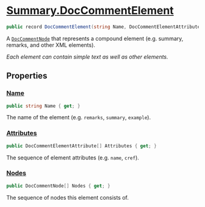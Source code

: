 # [Summary.DocCommentElement](../src/Core/DocCommentElement.cs#L12)
```cs
public record DocCommentElement(string Name, DocCommentElementAttribute[] Attributes, DocCommentNode[] Nodes) : DocCommentNode
```

A [`DocCommentNode`](./Summary.DocCommentNode.md) that represents a compound element (e.g. summary, remarks, and other XML elements).

_Each element can contain simple text as well as other elements._

## Properties
### [Name](../src/Core/DocCommentElement.cs#L12)
```cs
public string Name { get; }
```

The name of the element (e.g. `remarks`, `summary`, `example`).

### [Attributes](../src/Core/DocCommentElement.cs#L12)
```cs
public DocCommentElementAttribute[] Attributes { get; }
```

The sequence of element attributes (e.g. `name`, `cref`).

### [Nodes](../src/Core/DocCommentElement.cs#L12)
```cs
public DocCommentNode[] Nodes { get; }
```

The sequence of nodes this element consists of.

